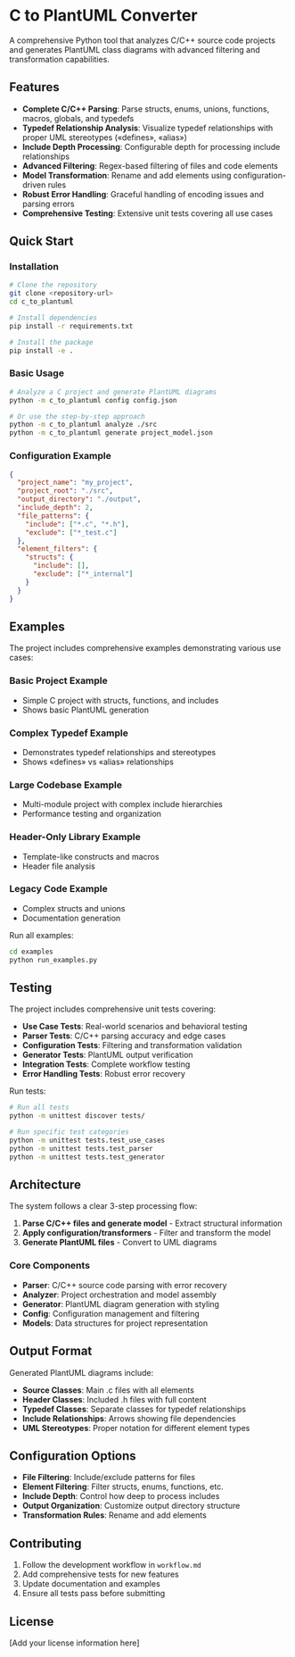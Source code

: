# C to PlantUML Converter

A comprehensive Python tool that analyzes C/C++ source code projects and generates PlantUML class diagrams with advanced filtering and transformation capabilities.

## Features

- **Complete C/C++ Parsing**: Parse structs, enums, unions, functions, macros, globals, and typedefs
- **Typedef Relationship Analysis**: Visualize typedef relationships with proper UML stereotypes («defines», «alias»)
- **Include Depth Processing**: Configurable depth for processing include relationships
- **Advanced Filtering**: Regex-based filtering of files and code elements
- **Model Transformation**: Rename and add elements using configuration-driven rules
- **Robust Error Handling**: Graceful handling of encoding issues and parsing errors
- **Comprehensive Testing**: Extensive unit tests covering all use cases

## Quick Start

### Installation

```bash
# Clone the repository
git clone <repository-url>
cd c_to_plantuml

# Install dependencies
pip install -r requirements.txt

# Install the package
pip install -e .
```

### Basic Usage

```bash
# Analyze a C project and generate PlantUML diagrams
python -m c_to_plantuml config config.json

# Or use the step-by-step approach
python -m c_to_plantuml analyze ./src
python -m c_to_plantuml generate project_model.json
```

### Configuration Example

```json
{
  "project_name": "my_project",
  "project_root": "./src",
  "output_directory": "./output",
  "include_depth": 2,
  "file_patterns": {
    "include": ["*.c", "*.h"],
    "exclude": ["*_test.c"]
  },
  "element_filters": {
    "structs": {
      "include": [],
      "exclude": ["*_internal"]
    }
  }
}
```

## Examples

The project includes comprehensive examples demonstrating various use cases:

### Basic Project Example
- Simple C project with structs, functions, and includes
- Shows basic PlantUML generation

### Complex Typedef Example
- Demonstrates typedef relationships and stereotypes
- Shows «defines» vs «alias» relationships

### Large Codebase Example
- Multi-module project with complex include hierarchies
- Performance testing and organization

### Header-Only Library Example
- Template-like constructs and macros
- Header file analysis

### Legacy Code Example
- Complex structs and unions
- Documentation generation

Run all examples:
```bash
cd examples
python run_examples.py
```

## Testing

The project includes comprehensive unit tests covering:

- **Use Case Tests**: Real-world scenarios and behavioral testing
- **Parser Tests**: C/C++ parsing accuracy and edge cases
- **Configuration Tests**: Filtering and transformation validation
- **Generator Tests**: PlantUML output verification
- **Integration Tests**: Complete workflow testing
- **Error Handling Tests**: Robust error recovery

Run tests:
```bash
# Run all tests
python -m unittest discover tests/

# Run specific test categories
python -m unittest tests.test_use_cases
python -m unittest tests.test_parser
python -m unittest tests.test_generator
```

## Architecture

The system follows a clear 3-step processing flow:

1. **Parse C/C++ files and generate model** - Extract structural information
2. **Apply configuration/transformers** - Filter and transform the model
3. **Generate PlantUML files** - Convert to UML diagrams

### Core Components

- **Parser**: C/C++ source code parsing with error recovery
- **Analyzer**: Project orchestration and model assembly
- **Generator**: PlantUML diagram generation with styling
- **Config**: Configuration management and filtering
- **Models**: Data structures for project representation

## Output Format

Generated PlantUML diagrams include:

- **Source Classes**: Main .c files with all elements
- **Header Classes**: Included .h files with full content
- **Typedef Classes**: Separate classes for typedef relationships
- **Include Relationships**: Arrows showing file dependencies
- **UML Stereotypes**: Proper notation for different element types

## Configuration Options

- **File Filtering**: Include/exclude patterns for files
- **Element Filtering**: Filter structs, enums, functions, etc.
- **Include Depth**: Control how deep to process includes
- **Output Organization**: Customize output directory structure
- **Transformation Rules**: Rename and add elements

## Contributing

1. Follow the development workflow in `workflow.md`
2. Add comprehensive tests for new features
3. Update documentation and examples
4. Ensure all tests pass before submitting

## License

[Add your license information here] 